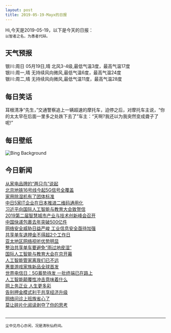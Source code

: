 ```yaml
---
layout: post
title: 2019-05-19-Mayx的日报
---
```


Hi,今天是2019-05-19，以下是今天的日报：<br><small>
以智者之名，为愚者代辩。</small><!--more-->
## 天气预报
银川:周日 05月19日,晴 北风3-4级,最低气温3度，最高气温17度<br>银川:周一,晴 无持续风向微风,最低气温6度，最高气温24度<br>银川:周二,晴 无持续风向微风,最低气温11度，最高气温28度
## 每日笑话
耳根清净“先生，”交通警察追上一辆超速的摩托车，迫停之后，对摩托车主说，“你的太太早在后面一里多之处跌下去了”车主：“天啊?我还以为我突然变成聋子了呢!”
## 每日壁纸
![Bing Background](https://cn.bing.com/th?id=OHR.COAAS_EN-US8410479448_1920x1080.jpg&rf=LaDigue_1920x1080.jpg&pid=hp "The City of Arts and Sciences in Valencia, Spain (© MAIKA 777/Getty Images)")
## 今日新闻

[从家电品牌的“两只鸟”说起](http://it.people.com.cn/n1/2019/0517/c1009-31089614.html)   
[北京地铁16号线今起5G信号全覆盖](http://it.people.com.cn/n1/2019/0517/c1009-31089410.html)   
[家用除湿机有了团体标准](http://it.people.com.cn/n1/2019/0517/c1009-31089485.html)   
[中日5家IT企业在日本推进二维码通用化](http://it.people.com.cn/n1/2019/0517/c1009-31089484.html)   
[习近平向国际人工智能与教育大会致贺信](http://it.people.com.cn/n1/2019/0517/c1009-31089391.html)   
[2019第二届智慧城市产业与技术创新峰会召开](http://it.people.com.cn/n1/2019/0517/c1009-31089390.html)   
[中国快递包裹去年突破500亿件](http://it.people.com.cn/n1/2019/0517/c1009-31089523.html)   
[网络安全威胁日益严峻 工业信息安全亟待加强](http://it.people.com.cn/n1/2019/0517/c1009-31089541.html)   
[共享单车退押金不得超2个工作日](http://it.people.com.cn/n1/2019/0517/c1009-31089426.html)   
[亚太地区网络视听优势明显](http://it.people.com.cn/n1/2019/0517/c1009-31089421.html)   
[整治共享单车要避免“雨过地皮湿”](http://it.people.com.cn/n1/2019/0517/c1009-31089407.html)   
[国际人工智能与教育大会在京开幕](http://it.people.com.cn/n1/2019/0517/c1009-31089396.html)   
[人工智能管家离我们已不远](http://it.people.com.cn/n1/2019/0517/c1009-31089449.html)   
[惠普游戏家族新品全球首发](http://it.people.com.cn/n1/2019/0517/c1009-31089447.html)   
[世界电信日：5G蓄势待发 一批终端已在路上](http://it.people.com.cn/n1/2019/0517/c1009-31089333.html)   
[人工智能颠覆性冲击意味着什么](http://it.people.com.cn/n1/2019/0517/c1009-31089351.html)   
[网上务正业 人生更多彩](http://it.people.com.cn/n1/2019/0517/c1009-31089236.html)   
[告别押金模式利于共享经济升级](http://it.people.com.cn/n1/2019/0517/c1009-31089246.html)   
[网络问诊上班族省心了](http://it.people.com.cn/n1/2019/0517/c1009-31089238.html)   
[莫让碎片化阅读剥夺了你的思考](http://it.people.com.cn/n1/2019/0517/c1009-31089237.html)   
<br />

***

<small>尘中见月心亦闲，况是清秋仙府间。</small>

